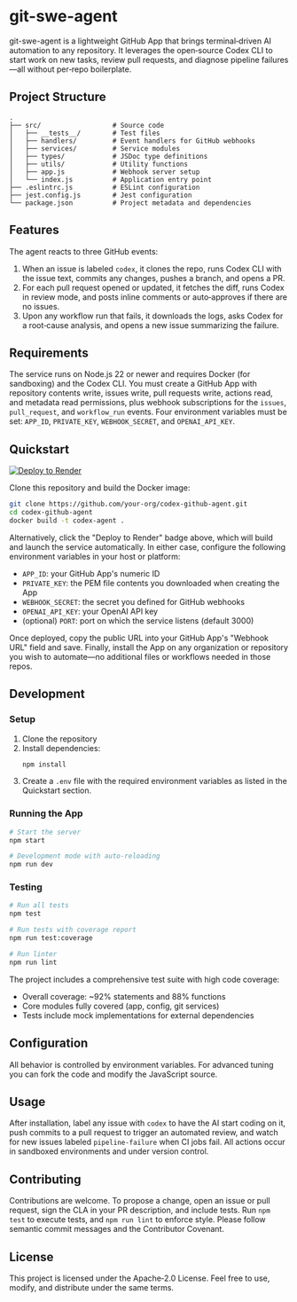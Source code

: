 # git-swe-agent

git-swe-agent is a lightweight GitHub App that brings terminal‑driven AI automation to any repository. It leverages the open‑source Codex CLI to start work on new tasks, review pull requests, and diagnose pipeline failures—all without per‑repo boilerplate.

## Project Structure

```
.
├── src/                  # Source code
│   ├── __tests__/        # Test files
│   ├── handlers/         # Event handlers for GitHub webhooks
│   ├── services/         # Service modules
│   ├── types/            # JSDoc type definitions
│   ├── utils/            # Utility functions
│   ├── app.js            # Webhook server setup
│   └── index.js          # Application entry point
├── .eslintrc.js          # ESLint configuration
├── jest.config.js        # Jest configuration
└── package.json          # Project metadata and dependencies
```

## Features

The agent reacts to three GitHub events:

1. When an issue is labeled `codex`, it clones the repo, runs Codex CLI with the issue text, commits any changes, pushes a branch, and opens a PR.
2. For each pull request opened or updated, it fetches the diff, runs Codex in review mode, and posts inline comments or auto‑approves if there are no issues.
3. Upon any workflow run that fails, it downloads the logs, asks Codex for a root‑cause analysis, and opens a new issue summarizing the failure.

## Requirements

The service runs on Node.js 22 or newer and requires Docker (for sandboxing) and the Codex CLI. You must create a GitHub App with repository contents write, issues write, pull requests write, actions read, and metadata read permissions, plus webhook subscriptions for the `issues`, `pull_request`, and `workflow_run` events. Four environment variables must be set: `APP_ID`, `PRIVATE_KEY`, `WEBHOOK_SECRET`, and `OPENAI_API_KEY`.

## Quickstart

[![Deploy to Render](https://render.com/images/deploy-to-render-button.svg)](https://render.com/deploy?repo=https://github.com/alextis59/git-swe-agent)

Clone this repository and build the Docker image:

```bash
git clone https://github.com/your-org/codex-github-agent.git
cd codex-github-agent
docker build -t codex-agent .
```

Alternatively, click the "Deploy to Render" badge above, which will build and launch the service automatically. In either case, configure the following environment variables in your host or platform:

- `APP_ID`: your GitHub App's numeric ID  
- `PRIVATE_KEY`: the PEM file contents you downloaded when creating the App  
- `WEBHOOK_SECRET`: the secret you defined for GitHub webhooks  
- `OPENAI_API_KEY`: your OpenAI API key  
- (optional) `PORT`: port on which the service listens (default 3000)

Once deployed, copy the public URL into your GitHub App's "Webhook URL" field and save. Finally, install the App on any organization or repository you wish to automate—no additional files or workflows needed in those repos.

## Development

### Setup

1. Clone the repository
2. Install dependencies:
   ```bash
   npm install
   ```
3. Create a `.env` file with the required environment variables as listed in the Quickstart section.

### Running the App

```bash
# Start the server
npm start

# Development mode with auto-reloading
npm run dev
```

### Testing

```bash
# Run all tests
npm test

# Run tests with coverage report
npm run test:coverage

# Run linter
npm run lint
```

The project includes a comprehensive test suite with high code coverage:
- Overall coverage: ~92% statements and 88% functions
- Core modules fully covered (app, config, git services)
- Tests include mock implementations for external dependencies

## Configuration

All behavior is controlled by environment variables. For advanced tuning you can fork the code and modify the JavaScript source.

## Usage

After installation, label any issue with `codex` to have the AI start coding on it, push commits to a pull request to trigger an automated review, and watch for new issues labeled `pipeline-failure` when CI jobs fail. All actions occur in sandboxed environments and under version control.

## Contributing

Contributions are welcome. To propose a change, open an issue or pull request, sign the CLA in your PR description, and include tests. Run `npm test` to execute tests, and `npm run lint` to enforce style. Please follow semantic commit messages and the Contributor Covenant.

## License

This project is licensed under the Apache‑2.0 License. Feel free to use, modify, and distribute under the same terms.